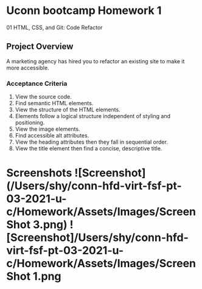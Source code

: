 # Uconn bootcamp Homework 1
01 HTML, CSS, and Git: Code Refactor

## Project Overview
A marketing agency has hired you to refactor an existing site to make it more accessible.

### Acceptance Criteria 
<ol>
    <li>View the source code. 
    </li>
    <li>Find semantic HTML elements. </li>
    <li>View the structure of the HTML elements. </li>
    <li>Elements follow a logical structure independent of styling and positioning. 
    </ul>
    <li>View the image elements. </ul>
    <li>Find accessible alt attributes. </li>
    <li>View the heading attributes then they fall in sequential order. </li>
    <li>View the title element
then find a concise, descriptive title. </li>
</li>
 </ol>

 <h1> Screenshots
 ![Screenshot](/Users/shy/conn-hfd-virt-fsf-pt-03-2021-u-c/Homework/Assets/Images/Screen Shot 3.png)
 ![Screenshot]/Users/shy/conn-hfd-virt-fsf-pt-03-2021-u-c/Homework/Assets/Images/Screen Shot 1.png
 
 

